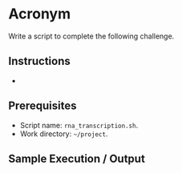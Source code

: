 # Acronym

Write a script to complete the following challenge.

## Instructions

- 

## Prerequisites

- Script name: `rna_transcription.sh`.
- Work directory: `~/project`.

## Sample Execution / Output
